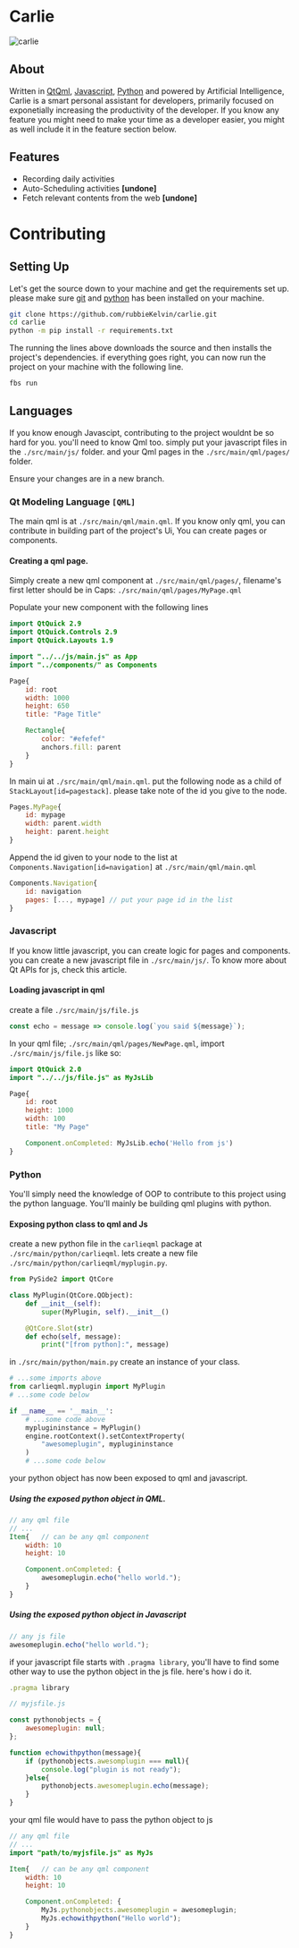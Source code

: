 # Carlie

![carlie](https://pbs.twimg.com/media/EfztMtdWsAIM4Rj?format=jpg&name=small)

## About

Written in [QtQml](https://doc.qt.io/qt-5/qmlrefrence.html), [Javascript](https://doc.qt.io/qt-5/qtqml-javascript-topic.html), [Python](https://doc.qt.io/qt-for-python) and powered by Artificial Intelligence, Carlie is a smart personal assistant for developers, primarily focused on exponetially increasing the productivity of the developer. If you know any feature you might need to make your time as a developer easier, you might as well include it in the feature section below.

## Features
* Recording daily activities
* Auto-Scheduling activities __[undone]__
* Fetch relevant contents from the web __[undone]__

# Contributing
## Setting Up
Let's get the source down to your machine and get the requirements set up. please make sure [git](https://git-scm.com) and [python](https://python.org) has been installed on your machine.

```bash
git clone https://github.com/rubbieKelvin/carlie.git
cd carlie
python -m pip install -r requirements.txt
```
The running the lines above downloads the source and then installs the project's dependencies. if everything goes right, you can now run the project on your machine with the following line.
```bash
fbs run
```

## Languages
If you know enough Javascipt, contributing to the project wouldnt be so hard for you. you'll need to know Qml too. simply put your javascript files in the `./src/main/js/` folder. and your Qml pages in the `./src/main/qml/pages/` folder.

Ensure your changes are in a new branch.

### Qt Modeling Language `[QML]`
The main qml is at `./src/main/qml/main.qml`. If you know only qml, you can contribute in building part of the project's Ui, You can create pages or components.


#### Creating a qml page.
Simply create a new qml component at `./src/main/qml/pages/`, filename's first letter should be in Caps: `./src/main/qml/pages/MyPage.qml`

Populate your new component with the following lines
```qml
import QtQuick 2.9
import QtQuick.Controls 2.9
import QtQuick.Layouts 1.9

import "../../js/main.js" as App
import "../components/" as Components

Page{
    id: root
    width: 1000
    height: 650
    title: "Page Title"

    Rectangle{
        color: "#efefef"
        anchors.fill: parent
    }
}
```
In main ui at `./src/main/qml/main.qml`. put the following node as a child of `StackLayout[id=pagestack]`. please take note of the id you give to the node.

```qml
Pages.MyPage{
    id: mypage
    width: parent.width
    height: parent.height
}
```

Append the id given to your node to the list at `Components.Navigation[id=navigation]` at `./src/main/qml/main.qml`
```qml
Components.Navigation{
    id: navigation
    pages: [..., mypage] // put your page id in the list
}
```

### Javascript
If you know little javascript, you can create logic for pages and components. you can create a new javascript file in `./src/main/js/`. To know more about Qt APIs for js, check this article.

#### Loading javascript in qml
create a file `./src/main/js/file.js`
```js
const echo = message => console.log(`you said ${message}`);
```

In your qml file; `./src/main/qml/pages/NewPage.qml`, import `./src/main/js/file.js` like so:
```qml
import QtQuick 2.0
import "../../js/file.js" as MyJsLib

Page{
    id: root
    height: 1000
    width: 100
    title: "My Page"

    Component.onCompleted: MyJsLib.echo('Hello from js')
}
```

### Python
You'll simply need the knowledge of OOP to contribute to this project using the python language. You'll mainly be building qml plugins with python.

#### Exposing python class to qml and Js
create a new python file in the `carlieqml` package at `./src/main/python/carlieqml`. lets create a new file `./src/main/python/carlieqml/myplugin.py`. 

```python
from PySide2 import QtCore

class MyPlugin(QtCore.QObject):
    def __init__(self):
        super(MyPlugin, self).__init__()

    @QtCore.Slot(str)
    def echo(self, message):
        print("[from python]:", message)
```

in `./src/main/python/main.py` create an instance of your class.

```python
# ...some imports above
from carlieqml.myplugin import MyPlugin
# ...some code below

if __name__ == '__main__':
    # ...some code above
    myplugininstance = MyPlugin()
    engine.rootContext().setContextProperty(
        "awesomeplugin", myplugininstance
    )
    # ...some code below
```
your python object has now been exposed to qml and javascript.
##### Using the exposed python object in QML.
```qml
// any qml file
// ...
Item{   // can be any qml component
    width: 10
    height: 10

    Component.onCompleted: {
        awesomeplugin.echo("hello world.");
    }
}
```

##### Using the exposed python object in Javascript
```js
// any js file
awesomeplugin.echo("hello world.");
```

if your javascript file starts with `.pragma library`, you'll have to find some other way to use the python object in the js file. here's how i do it.

```js
.pragma library

// myjsfile.js

const pythonobjects = {
    awesomeplugin: null;
};

function echowithpython(message){
    if (pythonobjects.awesomplugin === null){
        console.log("plugin is not ready");
    }else{
        pythonobjects.awesomeplugin.echo(message);
    }
}
```

your qml file would have to pass the python object to js
```qml
// any qml file
// ...
import "path/to/myjsfile.js" as MyJs

Item{   // can be any qml component
    width: 10
    height: 10

    Component.onCompleted: {
        MyJs.pythonobjects.awesomeplugin = awesomeplugin;
        MyJs.echowithpython("Hello world");
    }
}
```